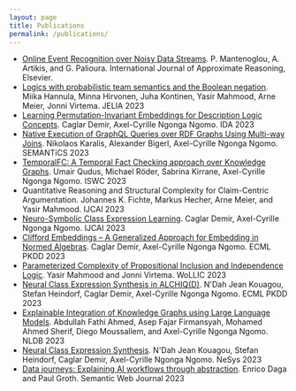 ```yaml
---
layout: page
title: Publications
permalink: /publications/
---
```


* [Online Event Recognition over Noisy Data Streams](https://doi.org/10.1016/j.ijar.2023.108993). P. Mantenoglou, A. Artikis, and G. Palioura. International Journal of Approximate Reasoning, Elsevier.
* [Logics with probabilistic team semantics and the Boolean negation](https://papers.dice-research.org/2023/jelia_ProbTeamSemantics/public.pdf). Miika Hannula, Minna Hirvonen, Juha Kontinen, Yasir Mahmood, Arne Meier, Jonni Virtema. JELIA 2023
* [Learning Permutation-Invariant Embeddings for Description Logic Concepts](https://papers.dice-research.org/2023/IDA_NERO/public.pdf). Caglar Demir, Axel-Cyrille Ngonga Ngomo. IDA 2023
* [Native Execution of GraphQL Queries over RDF Graphs Using Multi-way Joins](https://papers.dice-research.org/2023/SEMANTICS_GraphQL/public.pdf). Nikolaos Karalis, Alexander Bigerl, Axel-Cyrille Ngonga Ngomo. SEMANTiCS 2023
* [TemporalFC: A Temporal Fact Checking approach over Knowledge Graphs](https://papers.dice-research.org/2023/ISWC_TemporalFC/public.pdf). Umair Qudus, Michael Röder, Sabrina Kirrane, Axel-Cyrille Ngonga Ngomo. ISWC 2023
* Quantitative Reasoning and Structural Complexity for Claim-Centric Argumentation. Johannes K. Fichte, Markus Hecher, Arne Meier, and Yasir Mahmood. IJCAI 2023
* [Neuro-Symbolic Class Expression Learning](https://papers.dice-research.org/2023/IJCAI_DRILL/public.pdf). Caglar Demir, Axel-Cyrille Ngonga Ngomo. IJCAI 2023
* [Clifford Embeddings – A Generalized Approach for Embedding in Normed Algebras](https://papers.dice-research.org/2023/ECML_Clifford/public.pdf). Caglar Demir, Axel-Cyrille Ngonga Ngomo. ECML PKDD 2023
* [Parameterized Complexity of Propositional Inclusion and Independence Logic](https://papers.dice-research.org/2023/wollic_TeamSemantics/public.pdf). Yasir Mahmood and Jonni Virtema. WoLLIC 2023
* [Neural Class Expression Synthesis in ALCHIQ(D)](https://papers.dice-research.org/2023/ECML_NCES/public.pdf). N'Dah Jean Kouagou, Stefan Heindorf, Caglar Demir, Axel-Cyrille Ngonga Ngomo. ECML PKDD 2023
* [Explainable Integration of Knowledge Graphs using Large Language Models](https://rdcu.be/dh9VR). Abdullah Fathi Ahmed, Asep Fajar Firmansyah, Mohamed Ahmed Sherif, Diego Moussallem, and Axel-Cyrille Ngonga Ngomo. NLDB 2023
* [Neural Class Expression Synthesis](https://ceur-ws.org/Vol-3432/paper46.pdf). N'Dah Jean Kouagou, Stefan Heindorf, Caglar Demir, Axel-Cyrille Ngonga Ngomo. NeSys 2023
* [Data journeys: Explaining AI workflows through abstraction](https://content.iospress.com/articles/semantic-web/sw233407). Enrico Daga and Paul Groth. Semantic Web Journal 2023

